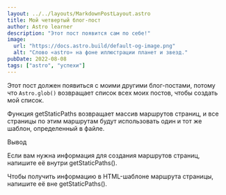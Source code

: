 ```yaml
---
layout: ../../layouts/MarkdownPostLayout.astro
title: Мой четвертый блог-пост
author: Astro learner
description: "Этот пост появится сам по себе!"
image:
  url: "https://docs.astro.build/default-og-image.png"
  alt: "Слово «astro» на фоне иллюстрации планет и звезд."
pubDate: 2022-08-08
tags: ["astro", "успехи"]
---
```

Этот пост должен появиться с моими другими блог-постами, потому что `Astro.glob()` возвращает список всех моих постов, чтобы создать мой список.

Функция getStaticPaths возвращает массив маршрутов страниц, и все страницы по этим маршрутам будут использовать один и тот же шаблон, определенный в файле.

Вывод

Если вам нужна информация для создания маршрутов страниц, напишите её внутри getStaticPaths().

Чтобы получить информацию в HTML-шаблоне маршрута страницы, напишите её вне getStaticPaths().